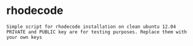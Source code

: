 rhodecode
=========

    Simple script for rhodecode installation on clean ubuntu 12.04
    PRIVATE and PUBLIC key are for testing purposes. Replace them with your own keys